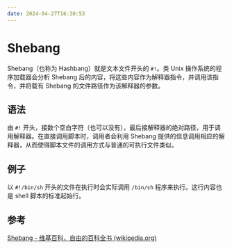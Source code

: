 ```yaml
---
date: 2024-04-27T16:30:53
---
```


# Shebang

Shebang（也称为 Hashbang）就是文本文件开头的 `#!`。类 Unix 操作系统的程序加载器会分析 Shebang 后的内容，将这些内容作为解释器指令，并调用该指令，并将载有 Shebang 的文件路径作为该解释器的参数。

## 语法

由 `#!` 开头，接数个空白字符（也可以没有），最后接解释器的绝对路径，用于调用解释器。在直接调用脚本时，调用者会利用 Shebang 提供的信息调用相应的解释器，从而使得脚本文件的调用方式与普通的可执行文件类似。

## 例子

以 `#!/bin/sh` 开头的文件在执行时会实际调用 `/bin/sh` 程序来执行。这行内容也是 shell 脚本的标准起始行。

## 参考

[Shebang - 维基百科，自由的百科全书 (wikipedia.org)](https://zh.wikipedia.org/wiki/Shebang)
